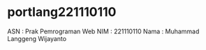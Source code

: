 # portlang221110110
ASN  : Prak Pemrograman Web
NIM  : 221110110
Nama : Muhammad Langgeng Wijayanto
